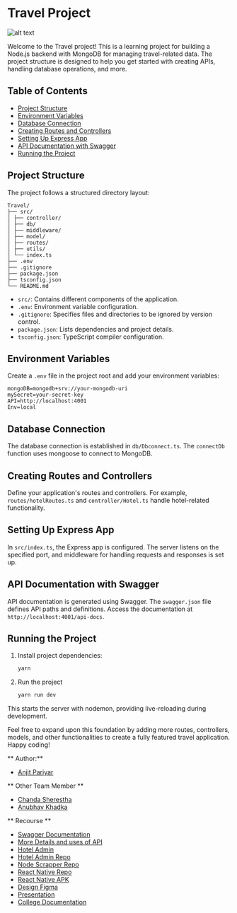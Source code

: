 # Travel Project

![alt text](https://res.cloudinary.com/dem2xvk2e/image/upload/v1693423853/chat/qsgxxhtnwgk5mt486d5v.png)

Welcome to the Travel project! This is a learning project for building a Node.js backend with MongoDB for managing travel-related data. The project structure is designed to help you get started with creating APIs, handling database operations, and more.

## Table of Contents

- [Project Structure](#project-structure)
- [Environment Variables](#environment-variables)
- [Database Connection](#database-connection)
- [Creating Routes and Controllers](#creating-routes-and-controllers)
- [Setting Up Express App](#setting-up-express-app)
- [API Documentation with Swagger](#api-documentation-with-swagger)
- [Running the Project](#running-the-project)

## Project Structure

The project follows a structured directory layout:

```Folder Structure
Travel/
├── src/
│ ├── controller/
│ ├── db/
│ ├── middleware/
│ ├── model/
│ ├── routes/
│ ├── utils/
│ └── index.ts
├── .env
├── .gitignore
├── package.json
├── tsconfig.json
└── README.md
```

- `src/`: Contains different components of the application.
- `.env`: Environment variable configuration.
- `.gitignore`: Specifies files and directories to be ignored by version control.
- `package.json`: Lists dependencies and project details.
- `tsconfig.json`: TypeScript compiler configuration.

## Environment Variables

Create a `.env` file in the project root and add your environment variables:

```dotenv
mongoDB=mongodb+srv://your-mongodb-uri
mySecret=your-secret-key
API=http://localhost:4001
Env=local
```

## Database Connection

The database connection is established in `db/Dbconnect.ts`. The `connectDb` function uses mongoose to connect to MongoDB.

## Creating Routes and Controllers

Define your application's routes and controllers. For example, `routes/hotelRoutes.ts` and `controller/Hotel.ts` handle hotel-related functionality.

## Setting Up Express App

In `src/index.ts`, the Express app is configured. The server listens on the specified port, and middleware for handling requests and responses is set up.

## API Documentation with Swagger

API documentation is generated using Swagger. The `swagger.json` file defines API paths and definitions. Access the documentation at `http://localhost:4001/api-docs`.

## Running the Project

1. Install project dependencies:

   ```bash
   yarn
   ```

2. Run the project

   ```bash
   yarn run dev
   ```

This starts the server with nodemon, providing live-reloading during development.

Feel free to expand upon this foundation by adding more routes, controllers, models, and other functionalities to create a fully featured travel application. Happy coding!

** Author:**

- [Anjit Pariyar ](https://www.anjitpariyar.com.np/)

** Other Team Member **

- [Chanda Sherestha](https://www.instagram.com/cresthachanda/)
- [Anubhav Khadka](https://www.instagram.com/anubhav.kh/)

** Recourse **

- [Swagger Documentation](https://travel-nodejs.vercel.app/api-docs/)
- [More Details and uses of API]()
- [Hotel Admin](https://travel-admin-beta.vercel.app/)
- [Hotel Admin Repo](https://github.com/anjitpariyar/travel-admin)
- [Node Scrapper Repo](https://github.com/anjitpariyar/node-crawler)
- [React Native Repo](https://github.com/chandasherestha/Yatra-Sangraha)
- [React Native APK]()
- [Design Figma ](https://www.figma.com/file/zoGBzrgcctExFiUnpAphww/YATRA-SANGRAHA-%2F-TRAVELING-APP?type=design&node-id=0%3A1&mode=design&t=y9rIbpOOKVXQuQbt-1)
- [Presentation]()
- [College Documentation]()
